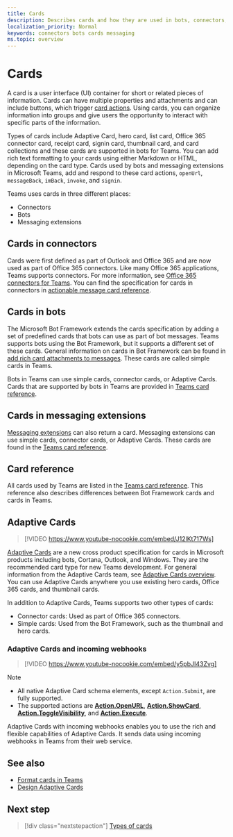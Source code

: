 ```yaml
---
title: Cards
description: Describes cards and how they are used in bots, connectors, and messaging extensions
localization_priority: Normal
keywords: connectors bots cards messaging
ms.topic: overview
---
```


# Cards

A card is a user interface (UI) container for short or related pieces of information. Cards can have multiple properties and attachments and can include buttons, which trigger [card actions](~/task-modules-and-cards/cards/cards-actions.md). Using cards, you can organize information into groups and give users the opportunity to interact with specific parts of the information.

Types of cards include Adaptive Card, hero card, list card, Office 365 connector card, receipt card, signin card, thumbnail card, and card collections and these cards are supported in bots for Teams. You can add rich text formatting to your cards using either Markdown or HTML, depending on the card type. Cards used by bots and messaging extensions in Microsoft Teams, add and respond to these card actions, `openUrl`, `messageBack`, `imBack`, `invoke`, and `signin`.

Teams uses cards in three different places:

* Connectors
* Bots
* Messaging extensions

## Cards in connectors

Cards were first defined as part of Outlook and Office 365 and are now used as part of Office 365 connectors. Like many Office 365 applications, Teams supports connectors. For more information, see [Office 365 connectors for Teams](~/webhooks-and-connectors/what-are-webhooks-and-connectors.md). You can find the specification for cards in connectors in [actionable message card reference](/outlook/actionable-messages/card-reference).

## Cards in bots

The Microsoft Bot Framework extends the cards specification by adding a set of predefined cards that bots can use as part of bot messages. Teams supports bots using the Bot Framework, but it supports a different set of these cards. General information on cards in Bot Framework can be found in [add rich card attachments to messages](/bot-framework/nodejs/bot-builder-nodejs-send-rich-cards). These cards are called simple cards in Teams.

Bots in Teams can use simple cards, connector cards, or Adaptive Cards. Cards that are supported by bots in Teams are provided in [Teams card reference](~/task-modules-and-cards/cards/cards-reference.md).

## Cards in messaging extensions

[Messaging extensions](~/messaging-extensions/what-are-messaging-extensions.md) can also return a card. Messaging extensions can use simple cards, connector cards, or Adaptive Cards. These cards are found in the [Teams card reference](~/task-modules-and-cards/cards/cards-reference.md).

## Card reference

All cards used by Teams are listed in the [Teams card reference](~/task-modules-and-cards/cards/cards-reference.md). This reference also describes differences between Bot Framework cards and cards in Teams.

## Adaptive Cards

> [!VIDEO https://www.youtube-nocookie.com/embed/J12lKt717Ws]

[Adaptive Cards](~/task-modules-and-cards/cards/cards-reference.md#adaptive-card) are a new cross product specification for cards in Microsoft products including bots, Cortana, Outlook, and Windows. They are the recommended card type for new Teams development. For general information from the Adaptive Cards team, see [Adaptive Cards overview](/adaptive-cards). You can use Adaptive Cards anywhere you use existing hero cards, Office 365 cards, and thumbnail cards.

In addition to Adaptive Cards, Teams supports two other types of cards:

* Connector cards: Used as part of Office 365 connectors.
* Simple cards: Used from the Bot Framework, such as the thumbnail and hero cards.

### Adaptive Cards and incoming webhooks

> [!VIDEO https://www.youtube-nocookie.com/embed/y5pbJI43Zvg]

> [!NOTE]
> * All native Adaptive Card schema elements, except `Action.Submit`, are fully supported.
> * The supported actions are [**Action.OpenURL**](https://adaptivecards.io/explorer/Action.OpenUrl.html), [**Action.ShowCard**](https://adaptivecards.io/explorer/Action.ShowCard.html), [**Action.ToggleVisibility**](https://adaptivecards.io/explorer/Action.ToggleVisibility.html), and [**Action.Execute**](/adaptive-cards/authoring-cards/universal-action-model#actionexecute).

Adaptive Cards with incoming webhooks enables you to use the rich and flexible capabilities of Adaptive Cards. It sends data using incoming webhooks in Teams from their web service.

## See also

* [Format cards in Teams](~/task-modules-and-cards/cards/cards-format.md)
* [Design Adaptive Cards](~/task-modules-and-cards/cards/design-effective-cards.md)

## Next step

> [!div class="nextstepaction"]
> [Types of cards](~/task-modules-and-cards/cards/cards-reference.md)